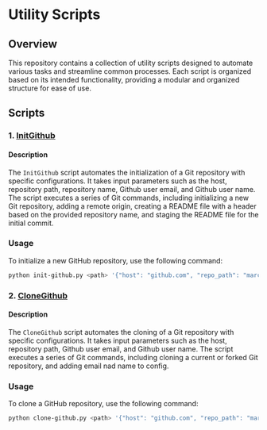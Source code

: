 # Utility Scripts

## Overview

This repository contains a collection of utility scripts designed to automate various tasks and streamline common processes. Each script is organized based on its intended functionality, providing a modular and organized structure for ease of use.

## Scripts

### 1. [InitGithub](init-github.py)

#### Description

The `InitGithub` script automates the initialization of a Git repository with specific configurations. It takes input parameters such as the host, repository path, repository name, Github user email, and Github user name. The script executes a series of Git commands, including initializing a new Git repository, adding a remote origin, creating a README file with a header based on the provided repository name, and staging the README file for the initial commit.

### Usage

To initialize a new GitHub repository, use the following command:

```bash
python init-github.py <path> '{"host": "github.com", "repo_path": "marcus.a/example.git", "repo_name": "example", "email": "marcus.a@example.com", "name": "Marcus Aurelius"}'
```

### 2. [CloneGithub](clone-github.py)

#### Description
The `CloneGithub` script automates the cloning of a Git repository with specific configurations. It takes input parameters such as the host, repository path, Github user email, and Github user name. The script executes a series of Git commands, including cloning a current or forked Git repository, and adding email nad name to config.

### Usage

To clone a GitHub repository, use the following command:

```bash
python clone-github.py <path> '{"host": "github.com", "repo_path": "marcus.a/example.git", "email": "marcus.a@example.com", "name": "Marcus Aurelius"}'
````
